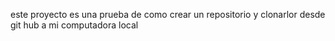 este proyecto es una prueba de como crear un repositorio y clonarlor desde git hub a mi computadora local 
